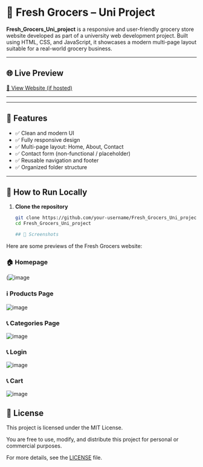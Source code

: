 # 🥦 Fresh Grocers – Uni Project

**Fresh_Grocers_Uni_project** is a responsive and user-friendly grocery store website developed as part of a university web development project. Built using HTML, CSS, and JavaScript, it showcases a modern multi-page layout suitable for a real-world grocery business.

---

## 🌐 Live Preview

[🔗 View Website (if hosted)](https://your-live-site-link.com)

---


---

## 🚀 Features

- ✅ Clean and modern UI
- ✅ Fully responsive design
- ✅ Multi-page layout: Home, About, Contact
- ✅ Contact form (non-functional / placeholder)
- ✅ Reusable navigation and footer
- ✅ Organized folder structure

---

## 🔧 How to Run Locally

1. **Clone the repository**
   ```bash
   git clone https://github.com/your-username/Fresh_Grocers_Uni_project.git
   cd Fresh_Grocers_Uni_project

   ## 📸 Screenshots

Here are some previews of the Fresh Grocers website:

### 🏠 Homepage
(![image](https://github.com/user-attachments/assets/946e8629-e6a5-42d4-bf0c-976f7cf27ea2)

### ℹ️ Products Page
![image](https://github.com/user-attachments/assets/db7c7bd9-a55f-43cf-89c8-8aeaec83bc23)

### 📞 Categories Page
![image](https://github.com/user-attachments/assets/5dc4a3a9-408e-4ea0-bda9-12c82656b779)

### 📞 Login
![image](https://github.com/user-attachments/assets/f76464eb-fb76-403c-aaba-7c5dbf4da255)

### 📞 Cart
![image](https://github.com/user-attachments/assets/926b45c7-0c53-4fe8-9200-9adcc5966104)

## 📄 License

This project is licensed under the MIT License.

You are free to use, modify, and distribute this project for personal or commercial purposes.

For more details, see the [LICENSE](LICENSE) file.


